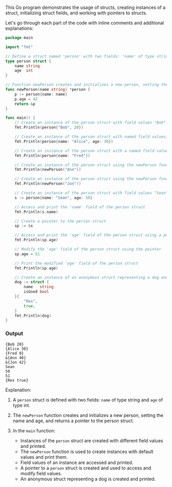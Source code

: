 This Go program demonstrates the usage of structs, creating instances of a struct, initializing struct fields, and working with pointers to structs. 

Let's go through each part of the code with inline comments and additional explanations:

```go
package main

import "fmt"

// Define a struct named 'person' with two fields: 'name' of type string and 'age' of type int
type person struct {
    name string
    age  int
}

// Function newPerson creates and initializes a new person, setting the name and age, and returns a pointer to the person struct
func newPerson(name string) *person {
    p := person{name: name}
    p.age = 42
    return &p
}

func main() {
    // Create an instance of the person struct with field values "Bob" and 20, and print it
    fmt.Println(person{"Bob", 20})

    // Create an instance of the person struct with named field values, "Alice" and 30, and print it
    fmt.Println(person{name: "Alice", age: 30})

    // Create an instance of the person struct with a named field value, "Fred," and print it
    fmt.Println(person{name: "Fred"})

    // Create an instance of the person struct using the newPerson function, setting the name to "Ann" and age to 40, and print it
    fmt.Println(newPerson("Ann"))

    // Create an instance of the person struct using the newPerson function, setting the name to "Jon", and print it
    fmt.Println(newPerson("Jon"))

    // Create an instance of the person struct with field values "Sean" and 50
    s := person{name: "Sean", age: 50}

    // Access and print the 'name' field of the person struct
    fmt.Println(s.name)

    // Create a pointer to the person struct
    sp := &s

    // Access and print the 'age' field of the person struct using a pointer
    fmt.Println(sp.age)

    // Modify the 'age' field of the person struct using the pointer
    sp.age = 51

    // Print the modified 'age' field of the person struct
    fmt.Println(sp.age)

    // Create an instance of an anonymous struct representing a dog and print it
    dog := struct {
        name   string
        isGood bool
    }{
        "Rex",
        true,
    }
    fmt.Println(dog)
}
```

### Output
```
{Bob 20}
{Alice 30}
{Fred 0}
&{Ann 40}
&{Jon 42}
Sean
50
51
{Rex true}
```

Explanation:

1. A `person` struct is defined with two fields: `name` of type string and `age` of type int.

2. The `newPerson` function creates and initializes a new person, setting the name and age, and returns a pointer to the person struct.

3. In the `main` function:
   - Instances of the `person` struct are created with different field values and printed.
   - The `newPerson` function is used to create instances with default values and print them.
   - Field values of an instance are accessed and printed.
   - A pointer to a `person` struct is created and used to access and modify field values.
   - An anonymous struct representing a dog is created and printed.